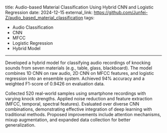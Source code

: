 title: Audio-based Material Classification Using Hybrid CNN and Logistic Regression
date: 2024-12-15
external_link: https://github.com/Junfei-Z/audio_based_material_classification
tags:
  - Audio Classification
  - CNN
  - MFCC
  - Logistic Regression
  - Hybrid Model
---

Developed a hybrid model for classifying audio recordings of knocking sounds from seven materials (e.g., table, glass, blackboard). The model combines 1D CNN on raw audio, 2D CNN on MFCC features, and logistic regression into an ensemble system. Achieved 94% accuracy and a weighted F1-score of 0.9426 on evaluation data.

<!--more-->
Collected 520 real-world samples using smartphone recordings with varying knock strengths. Applied noise reduction and feature extraction (MFCC, temporal, spectral features). Evaluated over diverse CNN combinations, demonstrating effective integration of deep learning with traditional methods. Proposed improvements include attention mechanisms, mixup augmentation, and expanded data collection for better generalization.
